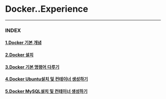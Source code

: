# Docker..Experience              

* * *     
### INDEX

#### [1.Docker 기본 개념](https://github.com/JeongJae-yun/Docker_experience/blob/master/Docker.md)            
         
#### [2.Docker 설치](https://github.com/JeongJae-yun/Docker_experience/blob/master/Setting.md)

#### [3.Docker 기본 명령어 다루기](https://github.com/JeongJae-yun/Docker_experience/blob/master/StartDocker.md)

#### [4.Docker Ubuntu설치 및 컨테이너 생성하기](https://github.com/JeongJae-yun/Docker_experience/blob/master/CreateUbuntu_Container.md)

#### [5.Docker MySQL설치 및 컨테이너 생성하기](https://github.com/JeongJae-yun/Docker_experience/blob/master/CreateMySQL_container.md)


